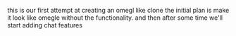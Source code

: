 this is our first attempt at creating an omegl like clone the initial plan is make it look like omegle without the functionality. and then after some time we'll start adding chat features
